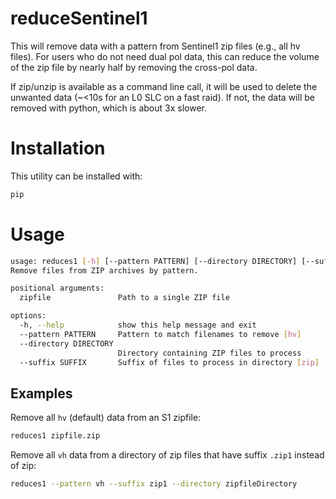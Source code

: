 # reduceSentinel1
This will remove data with a pattern from Sentinel1 zip files (e.g., all hv files). For users who do not need dual pol data, this can reduce the volume of the zip file by nearly half by removing the cross-pol data.

If zip/unzip is available as a command line call, it will be used to delete the unwanted data (~<10s for an L0 SLC on a fast raid). If not, the data will be removed with python, which is about 3x slower.

# Installation

This utility can be installed with: 
```bash
pip 
```
# Usage

```bash
usage: reduces1 [-h] [--pattern PATTERN] [--directory DIRECTORY] [--suffix SUFFIX] [zipfile]
Remove files from ZIP archives by pattern.

positional arguments:
  zipfile               Path to a single ZIP file

options:
  -h, --help            show this help message and exit
  --pattern PATTERN     Pattern to match filenames to remove [hv]
  --directory DIRECTORY
                        Directory containing ZIP files to process
  --suffix SUFFIX       Suffix of files to process in directory [zip]
```

## Examples

Remove all `hv` (default) data from an S1 zipfile:
```bash
reduces1 zipfile.zip
```

Remove all `vh` data from a directory of zip files that have suffix `.zip1` instead of zip:
```bash
reduces1 --pattern vh --suffix zip1 --directory zipfileDirectory
```



